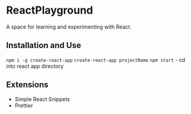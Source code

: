 # ReactPlayground
A space for learning and experimenting with React.

## Installation and Use
`npm i -g create-react-app`
`create-react-app projectName`
`npm start` - cd into react app directory

## Extensions 
- Simple React Snippets
- Prettier